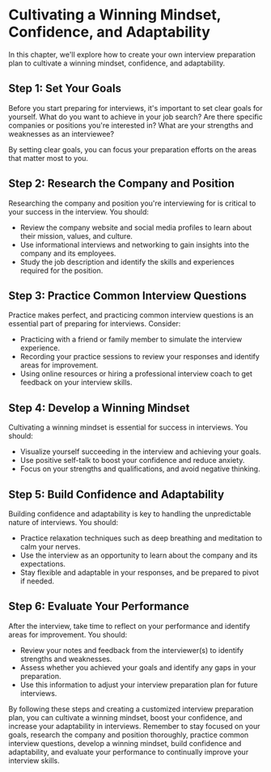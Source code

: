 Cultivating a Winning Mindset, Confidence, and Adaptability
=====================================================================================================================

In this chapter, we'll explore how to create your own interview preparation plan to cultivate a winning mindset, confidence, and adaptability.

Step 1: Set Your Goals
----------------------

Before you start preparing for interviews, it's important to set clear goals for yourself. What do you want to achieve in your job search? Are there specific companies or positions you're interested in? What are your strengths and weaknesses as an interviewee?

By setting clear goals, you can focus your preparation efforts on the areas that matter most to you.

Step 2: Research the Company and Position
-----------------------------------------

Researching the company and position you're interviewing for is critical to your success in the interview. You should:

* Review the company website and social media profiles to learn about their mission, values, and culture.
* Use informational interviews and networking to gain insights into the company and its employees.
* Study the job description and identify the skills and experiences required for the position.

Step 3: Practice Common Interview Questions
-------------------------------------------

Practice makes perfect, and practicing common interview questions is an essential part of preparing for interviews. Consider:

* Practicing with a friend or family member to simulate the interview experience.
* Recording your practice sessions to review your responses and identify areas for improvement.
* Using online resources or hiring a professional interview coach to get feedback on your interview skills.

Step 4: Develop a Winning Mindset
---------------------------------

Cultivating a winning mindset is essential for success in interviews. You should:

* Visualize yourself succeeding in the interview and achieving your goals.
* Use positive self-talk to boost your confidence and reduce anxiety.
* Focus on your strengths and qualifications, and avoid negative thinking.

Step 5: Build Confidence and Adaptability
-----------------------------------------

Building confidence and adaptability is key to handling the unpredictable nature of interviews. You should:

* Practice relaxation techniques such as deep breathing and meditation to calm your nerves.
* Use the interview as an opportunity to learn about the company and its expectations.
* Stay flexible and adaptable in your responses, and be prepared to pivot if needed.

Step 6: Evaluate Your Performance
---------------------------------

After the interview, take time to reflect on your performance and identify areas for improvement. You should:

* Review your notes and feedback from the interviewer(s) to identify strengths and weaknesses.
* Assess whether you achieved your goals and identify any gaps in your preparation.
* Use this information to adjust your interview preparation plan for future interviews.

By following these steps and creating a customized interview preparation plan, you can cultivate a winning mindset, boost your confidence, and increase your adaptability in interviews. Remember to stay focused on your goals, research the company and position thoroughly, practice common interview questions, develop a winning mindset, build confidence and adaptability, and evaluate your performance to continually improve your interview skills.
